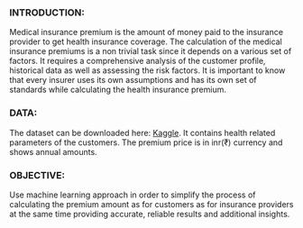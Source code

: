 ### INTRODUCTION: 
   Medical insurance premium is the amount of money paid to the insurance provider to get health insurance coverage. The calculation of the medical insurance premiums is a non trivial task since it depends on a various set of factors. It requires a comprehensive analysis of the customer profile, historical data as well as assessing the risk factors. It is important to know that every insurer uses its own assumptions and has its own set of standards while calculating the health insurance premium. 
   
### DATA: 
   The dataset can be downloaded here: [Kaggle](https://www.kaggle.com/datasets/tejashvi14/medical-insurance-premium-prediction). 
   It contains health related parameters of the customers. The premium price is in inr(₹) currency and shows annual amounts. 
   
### OBJECTIVE: 
   Use machine learning approach in order to simplify the process of calculating the premium amount as for customers as for insurance providers at the same time providing accurate, reliable results and additional insights. 
